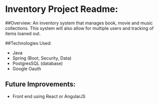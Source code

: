 # Inventory Project Readme:

##Overview:
An inventory system that manages book, movie and music collections. This system will also allow for multiple users and tracking of items loaned out.

##Technologies Used:
* Java
* Spring (Boot, Security, Data)
* PostgresSQL (database)
* Google Oauth

## Future Improvements:
* Front end using React or AngularJS